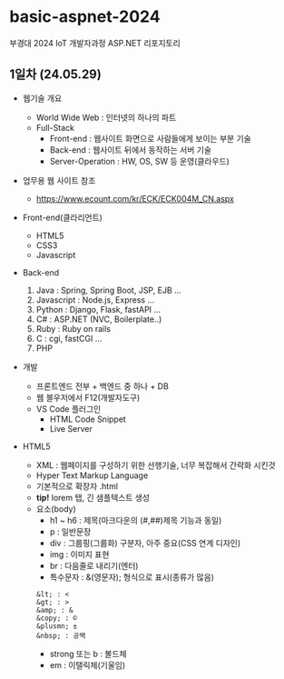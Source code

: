 # basic-aspnet-2024
부경대 2024 IoT 개발자과정 ASP.NET  리포지토리

## 1일차 (24.05.29)
- 웹기술 개요
    - World Wide Web : 인터넷의 하나의 파트
    - Full-Stack
        - Front-end : 웹사이트 화면으로 사람들에게 보이는 부분 기술
        - Back-end : 웹사이트 뒤에서 동작하는 서버 기술
        - Server-Operation : HW, OS, SW 등 운영(클라우드)

- 업무용 웹 사이트 참조
    - https://www.ecount.com/kr/ECK/ECK004M_CN.aspx

- Front-end(클라리언트)
    - HTML5
    - CSS3
    - Javascript

- Back-end
    1. Java : Spring, Spring Boot, JSP, EJB ...
    2. Javascript : Node.js, Express ...
    3. Python : Django, Flask, fastAPI ...
    4. C# : ASP.NET (NVC, Boilerplate..)
    5. Ruby : Ruby on rails
    6. C : cgi, fastCGI ...
    7. PHP

- 개발
    - 프론트엔드 전부 + 백엔드 중 하나 + DB
    - 웹 블우저에서 F12(개발자도구)
    - VS Code 플러그인
        - HTML Code Snippet
        - Live Server
- HTML5
    - XML : 웹페이지를 구성하기 위한 선행기술, 너무 복잡해서 간략화 시킨것
    - Hyper Text Markup Language
    - 기본적으로 확장자 .html
    - **tip!** lorem 탭, 긴 샘플텍스트 생성
    - 요소(body)
        - h1 ~ h6 : 제목(마크다운의 (#,##)제목 기능과 동일)
        - p : 일반문장
        - div : 그룹핑(그룹화) 구분자, 아주 중요(CSS 연계 디자인)
        - img : 이미지 표현
        - br : 다음줄로 내리기(엔터)
        - 특수문자 : &(영문자); 형식으로 표시(종류가 많음)
        ```
        &lt; : <
        &gt; : >
        &amp; : &
        &copy; : ©
        &plusmn; ±
        &nbsp; : 공백
        ```
        - strong 또는 b : 볼드체
        - em : 이탤릭체(기울임)